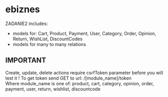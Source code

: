 # ebiznes

ZADANIE2 includes: <br />

- models for: Cart, Product, Payment, User, Category, Order, Opinion, Return, WishList, DiscountCodes <br />
- models for many to many relations <br />

## IMPORTANT

Create, update, delete actions require csrfToken parameter before you will test it ! 
To get token send GET to url: /[module_name]/token <br />
Where module_name is one of: product, cart, category, opinion, order, payment, user, return, wishlist, discountcode <br />
